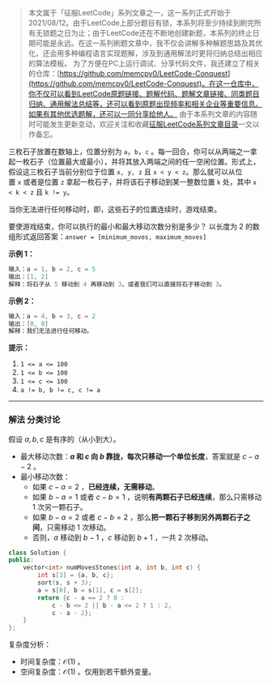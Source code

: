 > 本文属于「征服LeetCode」系列文章之一，这一系列正式开始于2021/08/12。由于LeetCode上部分题目有锁，本系列将至少持续到刷完所有无锁题之日为止；由于LeetCode还在不断地创建新题，本系列的终止日期可能是永远。在这一系列刷题文章中，我不仅会讲解多种解题思路及其优化，还会用多种编程语言实现题解，涉及到通用解法时更将归纳总结出相应的算法模板。
> <b></b>
> 为了方便在PC上运行调试、分享代码文件，我还建立了相关的仓库：[https://github.com/memcpy0/LeetCode-Conquest](https://github.com/memcpy0/LeetCode-Conquest)。在这一仓库中，你不仅可以看到LeetCode原题链接、题解代码、题解文章链接、同类题目归纳、通用解法总结等，还可以看到原题出现频率和相关企业等重要信息。如果有其他优选题解，还可以一同分享给他人。
> <b></b>
> 由于本系列文章的内容随时可能发生更新变动，欢迎关注和收藏[征服LeetCode系列文章目录](https://memcpy0.blog.csdn.net/article/details/119656559)一文以作备忘。

三枚石子放置在数轴上，位置分别为 `a`，`b`，`c` 。每一回合，你可以从两端之一拿起一枚石子（位置最大或最小），并将其放入两端之间的任一空闲位置。形式上，假设这三枚石子当前分别位于位置 `x, y, z` 且 `x < y < z`。那么就可以从位置 `x` 或者是位置 `z` 拿起一枚石子，并将该石子移动到某一整数位置 `k` 处，其中 `x < k < z` 且 `k != y`。

当你无法进行任何移动时，即，这些石子的位置连续时，游戏结束。

要使游戏结束，你可以执行的最小和最大移动次数分别是多少？ 以长度为 2 的数组形式返回答案：`answer = [minimum_moves, maximum_moves]`

**示例 1：**
```java
输入：a = 1, b = 2, c = 5
输出：[1, 2]
解释：将石子从 5 移动到 4 再移动到 3，或者我们可以直接将石子移动到 3。
```
**示例 2：**
```java
输入：a = 4, b = 3, c = 2
输出：[0, 0]
解释：我们无法进行任何移动。
```
**提示：**
1.  `1 <= a <= 100`
2.  `1 <= b <= 100`
3.  `1 <= c <= 100`
4.  `a != b, b != c, c != a`

---
### 解法 分类讨论
假设 $a,b,c$ 是有序的（从小到大）。
- 最大移动次数：**$a$ 和 $c$ 向 $b$ 靠拢，每次只移动一个单位长度**，答案就是 $c−a−2$ 。
- 最小移动次数：
	- 如果 $c−a=2$ ，**已经连续，无需移动**。
	- 如果 $b-a=1$ 或者 $c−b=1$ ，说明**有两颗石子已经连续**，那么只需移动 $1$ 次另一颗石子。
	- 如果 $b−a=2$ 或者 $c−b=2$ ，那么**把一颗石子移到另外两颗石子之间**，只需移动 $1$ 次移动。
	- 否则，$a$ 移动到 $b−1$ ，$c$ 移动到 $b+1$ ，一共 $2$ 次移动。

```cpp
class Solution {
public:
    vector<int> numMovesStones(int a, int b, int c) {
        int s[3] = {a, b, c}; 
        sort(s, s + 3);
        a = s[0], b = s[1], c = s[2];
        return {c - a == 2 ? 0 : 
            c - b <= 2 || b - a <= 2 ? 1 : 2,
            c - a - 2};
    }
};
```
复杂度分析：
- 时间复杂度：$\mathcal{O}(1)$ 。
- 空间复杂度：$\mathcal{O}(1)$ 。仅用到若干额外变量。
 
